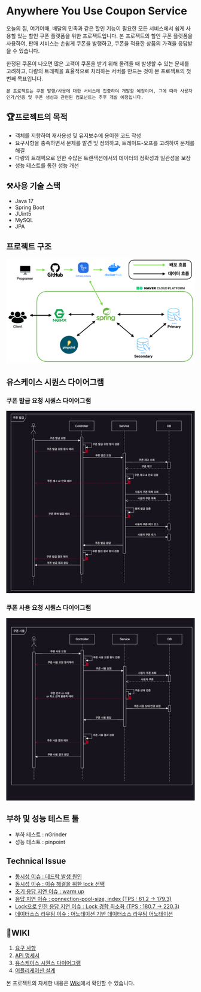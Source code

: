 # Anywhere You Use Coupon Service

오늘의 집, 여기어때, 배달의 민족과 같은 할인 기능이 필요한 모든 서비스에서 쉽게 사용할 있는 할인 쿠폰 플랫폼을 위한 프로젝트입니다. 본 프로젝트의 할인 쿠폰 플랫폼을 사용하여, 판매 서비스는 손쉽게 쿠폰을 발행하고, 쿠폰을 적용한 상품의 가격을 응답받을 수 있습니다.

한정된 쿠폰이 나오면 많은 고객이 쿠폰을 받기 위해 몰려들 때 발생할 수 있는 문제를 고려하고, 다량의 트래픽을 효율적으로 처리하는 서버를 만드는 것이 본 프로젝트의 첫 번째 목표입니다.

```
본 프로젝트는 쿠폰 발행/사용에 대한 서비스에 집중하여 개발할 예정이며, 그에 따라 사용자 인가/인증 및 쿠폰 생성과 관련된 컴포넌트는 추후 개발 예정입니다.
```

## 🏆프로젝트의 목적

- 객체를 지향하여 재사용성 및 유지보수에 용이한 코드 작성
- 요구사항을 충족하면서 문제를 발견 및 정의하고, 트레이드-오프를 고려하여 문제를 해결
- 다량의 트래픽으로 인한 수많은 트랜잭션에서의 데이터의 정확성과 일관성을 보장
- 성능 테스트를 통한 성능 개선

## ⚒️사용 기술 스택
- Java 17
- Spring Boot
- JUint5
- MySQL
- JPA

## 프로젝트 구조

![](./img/architecture_v1.png)

## 유스케이스 시퀀스 다이어그램

### 쿠폰 발급 요청 시퀀스 다이어그램

![img.png](./img/USECASE-issue-user-coupon.png)

### 쿠폰 사용 요청 시퀀스 다이어그램

![img.png](./img/USECASE-use-user-coupon.png)

## 부하 및 성능 테스트 툴

- 부하 테스트 : nGrinder 
- 성능 테스트 : pinpoint

## Technical Issue

- [동시성 이슈 : 데드락 발생 원인](https://cire0304.github.io/ayu-coupon/title-%ED%86%A0%EC%9D%B4-%ED%94%84%EB%A1%9C%EC%A0%9D%ED%8A%B8-%EB%8F%99%EC%8B%9C%EC%84%B1-%EC%9D%B4%EC%8A%88-%EB%8D%B0%EB%93%9C%EB%9D%BD-%EB%B0%9C%EC%83%9D-%EC%9B%90%EC%9D%B8/)
- [동시성 이슈 : 이슈 해결을 위한 lock 선택](https://cire0304.github.io/ayu-coupon/title-%ED%86%A0%EC%9D%B4-%ED%94%84%EB%A1%9C%EC%A0%9D%ED%8A%B8-%EB%8F%99%EC%8B%9C%EC%84%B1-%ED%95%B4%EA%B2%B0%EC%9D%84-%EC%9C%84%ED%95%9C-lock-%EC%84%A0%ED%83%9D/)
- [초기 응답 지연 이슈 : warm up](https://cire0304.github.io/ayu-coupon/title-%ED%86%A0%EC%9D%B4-%ED%94%84%EB%A1%9C%EC%A0%9D%ED%8A%B8-%EC%B4%88%EA%B8%B0-%EC%9D%91%EB%8B%B5-%EC%A7%80%EC%97%B0-%EC%9D%B4%EC%8A%88-%ED%95%B4%EA%B2%B0-warm-up/)
- [응답 지연 이슈 : connection-pool-size, index (TPS : 61.2 -> 179.3)](https://cire0304.github.io/ayu-coupon/title-%ED%86%A0%EC%9D%B4-%ED%94%84%EB%A1%9C%EC%A0%9D%ED%8A%B8-%EC%9D%91%EB%8B%B5-%EC%A7%80%EC%97%B0-%EC%9D%B4%EC%8A%88-%EC%9D%B8%EB%8D%B1%EC%8A%A4/)
- [Lock으로 인한 응답 지연 이슈 : Lock 경합 최소화 (TPS : 180.7 -> 220.3)](https://cire0304.github.io/ayu-coupon/title-%ED%86%A0%EC%9D%B4-%ED%94%84%EB%A1%9C%EC%A0%9D%ED%8A%B8-Lock%EC%9C%BC%EB%A1%9C-%EC%9D%B8%ED%95%9C-%EC%9D%91%EB%8B%B5-%EC%A7%80%EC%97%B0-%EC%9D%B4%EC%8A%88-%EB%A1%9C%EC%A7%81-%EA%B0%9C%EC%84%A0/)
- [데이터소스 라우팅 이슈 : 어노테이션 기반 데이터소스 라우팅 어노테이션](https://cire0304.github.io/ayu-coupon/title-%ED%86%A0%EC%9D%B4-%ED%94%84%EB%A1%9C%EC%A0%9D%ED%8A%B8-%EB%8D%B0%EC%9D%B4%ED%84%B0%EC%86%8C%EC%8A%A4-%EB%9D%BC%EC%9A%B0%ED%8C%85-%EC%9D%B4%EC%8A%88-AOP%EB%A5%BC-%ED%99%9C%EC%9A%A9%ED%95%9C-%EC%BB%A4%EC%8A%A4%ED%85%80-%EB%8D%B0%EC%9D%B4%ED%84%B0%EC%86%8C%EC%8A%A4-%EB%9D%BC%EC%9A%B0%ED%8C%85-%EC%96%B4%EB%85%B8%ED%85%8C%EC%9D%B4%EC%85%98/)

## 📑WIKI

1. [요구 사항](https://github.com/f-lab-edu/coupon-project/wiki/%EC%9A%94%EA%B5%AC-%EC%82%AC%ED%95%AD)
2. [API 명세서](https://github.com/f-lab-edu/coupon-project/wiki/API-%EB%AA%85%EC%84%B8%EC%84%9C-(%EC%9E%84%EC%8B%9C))
3. [유스케이스 시퀀스 다이어그램](https://github.com/f-lab-edu/AYU-Coupon-Service/wiki/%EC%9C%A0%EC%8A%A4%EC%BC%80%EC%9D%B4%EC%8A%A4-%EC%8B%9C%ED%80%80%EC%8A%A4-%EB%8B%A4%EC%9D%B4%EC%96%B4%EA%B7%B8%EB%9E%A8)
4. [어플리케이션 설계](https://github.com/f-lab-edu/AYU-Coupon-Service/wiki/%EC%84%A4%EA%B3%84)

본 프로젝트의 자세한 내용은 [Wiki](https://github.com/f-lab-edu/coupon-api/wiki)에서 확인할 수 있습니다.
